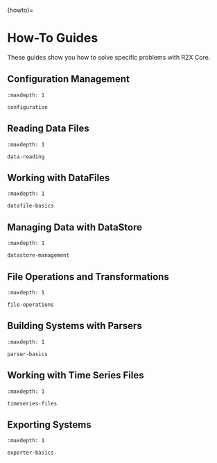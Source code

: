 (howto)=

# How-To Guides

These guides show you how to solve specific problems with R2X Core.

## Configuration Management

```{toctree}
:maxdepth: 1

configuration

```

## Reading Data Files

```{toctree}
:maxdepth: 1

data-reading
```

## Working with DataFiles

```{toctree}
:maxdepth: 1

datafile-basics
```

## Managing Data with DataStore

```{toctree}
:maxdepth: 1

datastore-management
```

## File Operations and Transformations

```{toctree}
:maxdepth: 1

file-operations
```

## Building Systems with Parsers

```{toctree}
:maxdepth: 1

parser-basics
```

## Working with Time Series Files

```{toctree}
:maxdepth: 1

timeseries-files
```

## Exporting Systems

```{toctree}
:maxdepth: 1

exporter-basics
```

